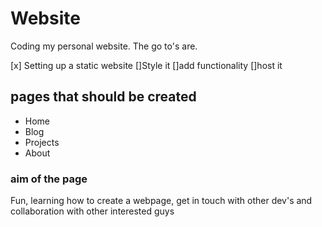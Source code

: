 # Website
Coding my personal website. The go to's are.

[x] Setting up a static website
[]Style it
[]add functionality
[]host it

## pages that should be created
- Home
- Blog
- Projects
- About

### aim of the page
Fun, learning how to create a webpage, get in touch with other dev's and collaboration with other interested guys